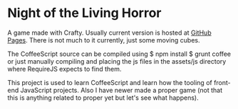 Night of the Living Horror
=====

A game made with Crafty. Usually current version is hosted at [GitHub Pages](http://hilzu.github.io/notlh/). There is not much to it currently, just some moving cubes.

The CoffeeScript source can be compiled using
    $ npm install
    $ grunt coffee
or just manually compiling and placing the js files in the assets/js directory where RequireJS expects to find them.

This project is used to learn CoffeeScript and learn how the tooling of front-end JavaScript projects. Also I have newer made a proper game (not that this is anything related to proper yet but let's see what happens).
